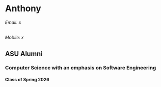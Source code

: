 # Anthony
###### Email: x
###### Mobile: x
## ASU Alumni
### Computer Science with an emphasis on Software Engineering
#### Class of Spring 2026

